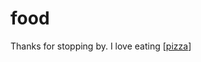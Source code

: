 # food

Thanks for stopping by. I love eating [[pizza]]

[//begin]: # "Autogenerated link references for markdown compatibility"
[pizza]: pizza.md "pizza"
[//end]: # "Autogenerated link references"
